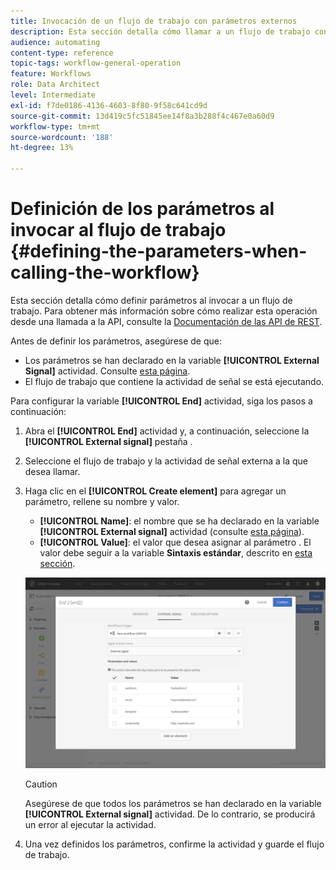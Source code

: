 ```yaml
---
title: Invocación de un flujo de trabajo con parámetros externos
description: Esta sección detalla cómo llamar a un flujo de trabajo con parámetros externos.
audience: automating
content-type: reference
topic-tags: workflow-general-operation
feature: Workflows
role: Data Architect
level: Intermediate
exl-id: f7de0186-4136-4603-8f80-9f58c641cd9d
source-git-commit: 13d419c5fc51845ee14f8a3b288f4c467e0a60d9
workflow-type: tm+mt
source-wordcount: '188'
ht-degree: 13%

---
```


# Definición de los parámetros al invocar al flujo de trabajo {#defining-the-parameters-when-calling-the-workflow}

Esta sección detalla cómo definir parámetros al invocar a un flujo de trabajo. Para obtener más información sobre cómo realizar esta operación desde una llamada a la API, consulte la [Documentación de las API de REST](../../api/using/triggering-a-signal-activity.md).

Antes de definir los parámetros, asegúrese de que:

* Los parámetros se han declarado en la variable **[!UICONTROL External Signal]** actividad. Consulte [esta página](../../automating/using/declaring-parameters-external-signal.md).
* El flujo de trabajo que contiene la actividad de señal se está ejecutando.

Para configurar la variable **[!UICONTROL End]** actividad, siga los pasos a continuación:

1. Abra el **[!UICONTROL End]** actividad y, a continuación, seleccione la **[!UICONTROL External signal]** pestaña .
1. Seleccione el flujo de trabajo y la actividad de señal externa a la que desea llamar.
1. Haga clic en el **[!UICONTROL Create element]** para agregar un parámetro, rellene su nombre y valor.

   * **[!UICONTROL Name]**: el nombre que se ha declarado en la variable **[!UICONTROL External signal]** actividad (consulte [esta página](../../automating/using/declaring-parameters-external-signal.md)).
   * **[!UICONTROL Value]**: el valor que desea asignar al parámetro . El valor debe seguir a la variable **Sintaxis estándar**, descrito en [esta sección](../../automating/using/advanced-expression-editing.md#standard-syntax).

   ![](assets/extsignal_definingparameters_2.png)

   >[!CAUTION]
   >
   >Asegúrese de que todos los parámetros se han declarado en la variable **[!UICONTROL External signal]** actividad. De lo contrario, se producirá un error al ejecutar la actividad.

1. Una vez definidos los parámetros, confirme la actividad y guarde el flujo de trabajo.
